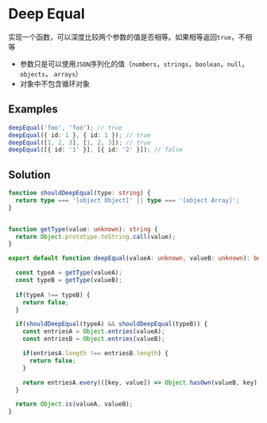 # Deep Equal

实现一个函数，可以深度比较两个参数的值是否相等。如果相等返回`true`，不相等

- 参数只是可以使用`JSON`序列化的值（`numbers`，`strings`，`boolean`，`null`，`objects`， `arrays`）
- 对象中不包含循环对象

## Examples

```ts
deepEqual('foo', 'foo'); // true
deepEqual({ id: 1 }, { id: 1 }); // true
deepEqual([1, 2, 3], [1, 2, 3]); // true
deepEqual([{ id: '1' }], [{ id: '2' }]); // false
```

## Solution

```ts
function shouldDeepEqual(type: string) {
  return type === '[object Object]' || type === '[object Array]';
}


function getType(value: unknown): string {
  return Object.prototype.toString.call(value);
}

export default function deepEqual(valueA: unknown, valueB: unknown): boolean {

  const typeA = getType(valueA);
  const typeB = getType(valueB);
  
  if(typeA !== typeB) {
    return false;
  }

  if(shouldDeepEqual(typeA) && shouldDeepEqual(typeB)) {
    const entriesA = Object.entries(valueA);
    const entriesB = Object.entries(valueB);

    if(entriesA.length !== entriesB.length) {
      return false;
    }

    return entriesA.every(([key, value]) => Object.hasOwn(valueB, key) && deepEqual(value, valueB[key]));
  }

  return Object.is(valueA, valueB);
}
```
